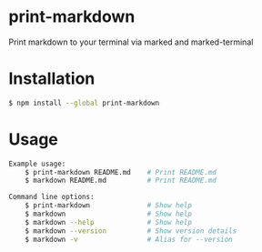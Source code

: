 # print-markdown
Print markdown to your terminal via marked and marked-terminal

# Installation
```sh
$ npm install --global print-markdown
```

# Usage
```sh
Example usage:
    $ print-markdown README.md    # Print README.md
    $ markdown README.md          # Print README.md

Command line options:
    $ print-markdown              # Show help
    $ markdown                    # Show help
    $ markdown --help             # Show help
    $ markdown --version          # Show version details
    $ markdown -v                 # Alias for --version
```
